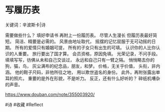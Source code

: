 # 写履历表
关键词：辛波斯卡|诗

需要做些什么？
填好申请书
再附上一份履历表。
尽管人生漫长
但履历表最好简短。
简洁、精要是必需的。
风景由地址取代，
摇摆的记忆屈服于无可动摇的日期。
所有的爱情只有婚姻可提，
所有的子女只有出生的可填。
认识你的人比你认识的人重要。
旅行要出了国才算。
会员资格，原因免填。
光荣记录，不问手段。
填填写写，彷佛从未和自己交谈过，
永远和自己只有一臂之隔。
悄悄略去你的狗，猫，鸟，
灰尘满布的纪念品，朋友，和梦。
价格，无关乎价值，
头衔，非内涵。
他的鞋子尺码，非他所往之地，
用以欺世盗名的身份。
此外，再附张露出单耳的照片。
重要的是外在形貌，不是听力。
反正，还有什么好听的？
碎纸机嘈杂的声音。

https://www.douban.com/note/355003920/

#诗 #收藏 #Reflect